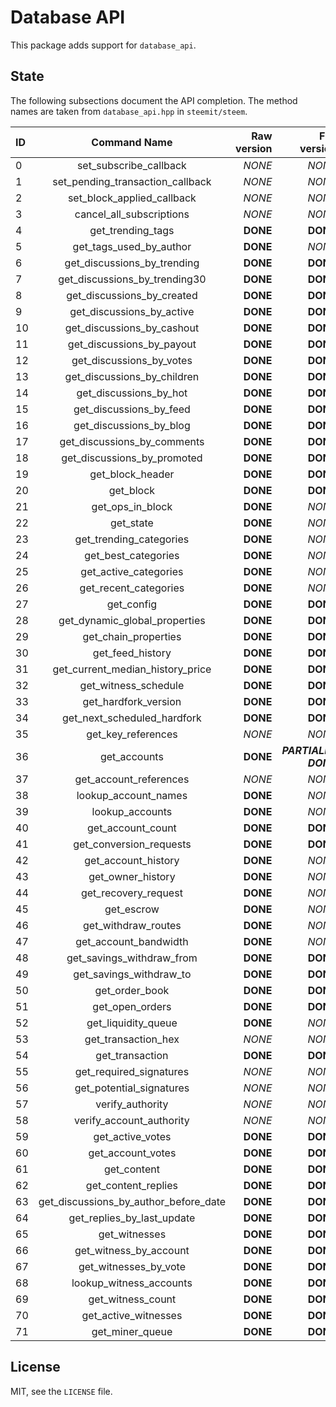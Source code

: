 # Database API

This package adds support for `database_api`.

## State

The following subsections document the API completion. The method names
are taken from `database_api.hpp` in `steemit/steem`.

| **ID** | **Command Name** | **Raw version** | **Full version** |
|:-- |:--------------------------------------:|-------:|-------:|
| 0  | set_subscribe_callback                 | *NONE* | *NONE* |
| 1  | set_pending_transaction_callback       | *NONE* | *NONE* |
| 2  | set_block_applied_callback             | *NONE* | *NONE* |
| 3  | cancel_all_subscriptions               | *NONE* | *NONE* |
| 4  | get_trending_tags                      | **DONE** | **DONE** |
| 5  | get_tags_used_by_author                | **DONE** | *NONE* |
| 6  | get_discussions_by_trending            | **DONE** | **DONE** |
| 7  | get_discussions_by_trending30          | **DONE** | **DONE** |
| 8  | get_discussions_by_created             | **DONE** | **DONE** |
| 9  | get_discussions_by_active              | **DONE** | **DONE** |
| 10 | get_discussions_by_cashout             | **DONE** | **DONE** |
| 11 | get_discussions_by_payout              | **DONE** | **DONE** |
| 12 | get_discussions_by_votes               | **DONE** | **DONE** |
| 13 | get_discussions_by_children            | **DONE** | **DONE** |
| 14 | get_discussions_by_hot                 | **DONE** | **DONE** |
| 15 | get_discussions_by_feed                | **DONE** | **DONE** |
| 16 | get_discussions_by_blog                | **DONE** | **DONE** |
| 17 | get_discussions_by_comments            | **DONE** | **DONE** |
| 18 | get_discussions_by_promoted            | **DONE** | **DONE** |
| 19 | get_block_header                       | **DONE** | **DONE** |
| 20 | get_block                              | **DONE** | **DONE** |
| 21 | get_ops_in_block                       | **DONE** | *NONE* |
| 22 | get_state                              | **DONE** | *NONE* |
| 23 | get_trending_categories                | **DONE** | *NONE* |
| 24 | get_best_categories                    | **DONE** | *NONE* |
| 25 | get_active_categories                  | **DONE** | *NONE* |
| 26 | get_recent_categories                  | **DONE** | *NONE* |
| 27 | get_config                             | **DONE** | **DONE** |
| 28 | get_dynamic_global_properties          | **DONE** | **DONE** |
| 29 | get_chain_properties                   | **DONE** | **DONE** |
| 30 | get_feed_history                       | **DONE** | **DONE** |
| 31 | get_current_median_history_price       | **DONE** | **DONE** |
| 32 | get_witness_schedule                   | **DONE** | **DONE** |
| 33 | get_hardfork_version                   | **DONE** | **DONE** |
| 34 | get_next_scheduled_hardfork            | **DONE** | **DONE** |
| 35 | get_key_references                     | *NONE* | *NONE* |
| 36 | get_accounts                           | **DONE** | ***PARTIALLY DONE*** |
| 37 | get_account_references                 | *NONE* | *NONE* |
| 38 | lookup_account_names                   | **DONE** | *NONE* |
| 39 | lookup_accounts                        | **DONE** | *NONE* |
| 40 | get_account_count                      | **DONE** | **DONE** |
| 41 | get_conversion_requests                | **DONE** | **DONE** |
| 42 | get_account_history                    | **DONE** | *NONE* |
| 43 | get_owner_history                      | **DONE** | *NONE* |
| 44 | get_recovery_request                   | **DONE** | *NONE* |
| 45 | get_escrow                             | **DONE** | *NONE* |
| 46 | get_withdraw_routes                    | **DONE** | *NONE* |
| 47 | get_account_bandwidth                  | **DONE** | *NONE* |
| 48 | get_savings_withdraw_from              | **DONE** | **DONE** |
| 49 | get_savings_withdraw_to                | **DONE** | **DONE** |
| 50 | get_order_book                         | **DONE** | **DONE** |
| 51 | get_open_orders                        | **DONE** | **DONE** |
| 52 | get_liquidity_queue                    | **DONE** | *NONE* |
| 53 | get_transaction_hex                    | *NONE* | *NONE* |
| 54 | get_transaction                        | **DONE** | **DONE** |
| 55 | get_required_signatures                | *NONE* | *NONE* |
| 56 | get_potential_signatures               | *NONE* | *NONE* |
| 57 | verify_authority                       | *NONE* | *NONE* |
| 58 | verify_account_authority               | *NONE* | *NONE* |
| 59 | get_active_votes                       | **DONE** | **DONE** |
| 60 | get_account_votes                      | **DONE** | **DONE** |
| 61 | get_content                            | **DONE** | **DONE** |
| 62 | get_content_replies                    | **DONE** | **DONE** |
| 63 | get_discussions_by_author_before_date  | **DONE** | **DONE** |
| 64 | get_replies_by_last_update             | **DONE** | **DONE** |
| 65 | get_witnesses                          | **DONE** | **DONE** |
| 66 | get_witness_by_account                 | **DONE** | **DONE** |
| 67 | get_witnesses_by_vote                  | **DONE** | **DONE** |
| 68 | lookup_witness_accounts                | **DONE** | **DONE** |
| 69 | get_witness_count                      | **DONE** | **DONE** |
| 70 | get_active_witnesses                   | **DONE** | **DONE** |
| 71 | get_miner_queue                        | **DONE** | **DONE** |

## License

MIT, see the `LICENSE` file.
